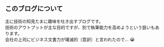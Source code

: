 ## このブログについて
主に技術の知見たまに趣味を吐き出すブログです。  
技術のアウトプットが主な目的ですが、別で執筆能力を高めようという狙いもあります。  
会社の上司にビジネス文書力が壊滅的（意訳）と言われたので... :sob:
